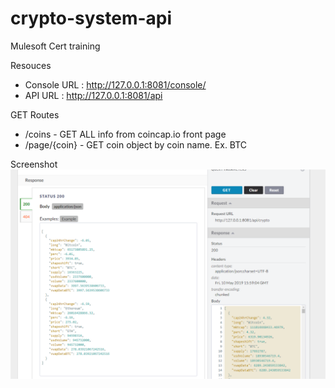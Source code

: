 # crypto-system-api
Mulesoft Cert training

Resouces
* Console URL : http://127.0.0.1:8081/console/
* API URL : http://127.0.0.1:8081/api

GET Routes
* /coins - GET ALL info from coincap.io front page
* /page/{coin} - GET coin object by coin name. Ex. BTC

Screenshot
![alt text](https://github.com/andrepiper/crypto-system-api/raw/master/crypto-system-api.png)

